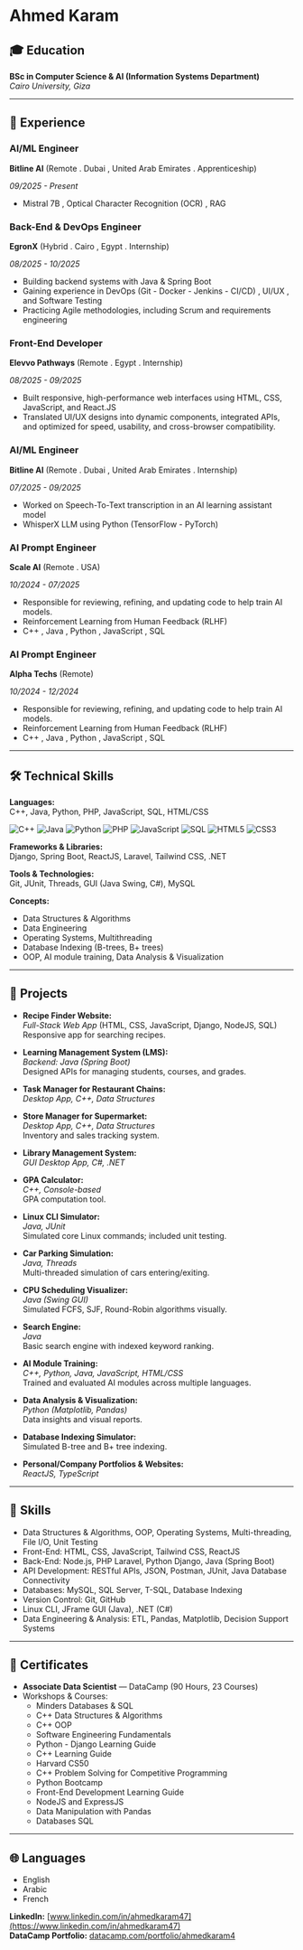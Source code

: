 # Ahmed Karam


## 🎓 Education

**BSc in Computer Science & AI (Information Systems Department)**  
*Cairo University, Giza*  


---

## 💼 Experience

### AI/ML Engineer
**Bitline AI** (Remote . Dubai , United Arab Emirates . Apprenticeship) 

*09/2025 - Present*
- Mistral 7B , Optical Character Recognition (OCR) , RAG


### Back-End & DevOps Engineer 
**EgronX** (Hybrid . Cairo , Egypt . Internship) 

*08/2025 - 10/2025*
- Building backend systems with Java & Spring Boot
- Gaining experience in DevOps (Git - Docker - Jenkins - CI/CD) , UI/UX , and Software Testing
- Practicing Agile methodologies, including Scrum and requirements engineering


### Front-End Developer
**Elevvo Pathways** (Remote . Egypt . Internship) 

*08/2025 - 09/2025*
- Built responsive, high-performance web interfaces using HTML, CSS, JavaScript, and React.JS 
- Translated UI/UX designs into dynamic components, integrated APIs, and optimized for speed, usability, and cross-browser compatibility.


### AI/ML Engineer
**Bitline AI** (Remote . Dubai , United Arab Emirates . Internship) 

*07/2025 - 09/2025*
- Worked on Speech-To-Text transcription in an AI learning assistant model
- WhisperX LLM using Python (TensorFlow - PyTorch)


### AI Prompt Engineer  
**Scale AI** (Remote . USA)  

*10/2024 - 07/2025*  
- Responsible for reviewing, refining, and updating code to help train AI models.      
- Reinforcement Learning from Human Feedback (RLHF)     
- C++ , Java , Python , JavaScript , SQL


### AI Prompt Engineer  
**Alpha Techs** (Remote)  

*10/2024 - 12/2024*  
- Responsible for reviewing, refining, and updating code to help train AI models.
- Reinforcement Learning from Human Feedback (RLHF)
- C++ , Java , Python , JavaScript , SQL

---


## 🛠️ Technical Skills

**Languages:**  
C++, Java, Python, PHP, JavaScript, SQL, HTML/CSS


![C++](https://img.shields.io/badge/C++-00599C?style=flat&logo=c%2b%2b&logoColor=white)
![Java](https://img.shields.io/badge/Java-ED8B00?style=flat&logo=java&logoColor=white)
![Python](https://img.shields.io/badge/Python-3776AB?style=flat&logo=python&logoColor=white)
![PHP](https://img.shields.io/badge/PHP-777BB4?style=flat&logo=php&logoColor=white)
![JavaScript](https://img.shields.io/badge/JavaScript-F7DF1E?style=flat&logo=javascript&logoColor=black)
![SQL](https://img.shields.io/badge/SQL-4479A1?style=flat&logo=postgresql&logoColor=white)
![HTML5](https://img.shields.io/badge/HTML5-E34F26?style=flat&logo=html5&logoColor=white)
![CSS3](https://img.shields.io/badge/CSS3-1572B6?style=flat&logo=css3&logoColor=white)

**Frameworks & Libraries:**  
Django, Spring Boot, ReactJS, Laravel, Tailwind CSS, .NET

**Tools & Technologies:**  
Git, JUnit, Threads, GUI (Java Swing, C#), MySQL

**Concepts:**  
- Data Structures & Algorithms
- Data Engineering
- Operating Systems, Multithreading
- Database Indexing (B-trees, B+ trees)
- OOP, AI module training, Data Analysis & Visualization

---

## 🚀 Projects

- **Recipe Finder Website:**  
  *Full-Stack Web App* (HTML, CSS, JavaScript, Django, NodeJS, SQL)  
  Responsive app for searching recipes.

- **Learning Management System (LMS):**  
  *Backend: Java (Spring Boot)*  
  Designed APIs for managing students, courses, and grades.

- **Task Manager for Restaurant Chains:**  
  *Desktop App, C++, Data Structures*

- **Store Manager for Supermarket:**  
  *Desktop App, C++, Data Structures*  
  Inventory and sales tracking system.

- **Library Management System:**  
  *GUI Desktop App, C#, .NET*

- **GPA Calculator:**  
  *C++, Console-based*  
  GPA computation tool.

- **Linux CLI Simulator:**  
  *Java, JUnit*  
  Simulated core Linux commands; included unit testing.

- **Car Parking Simulation:**  
  *Java, Threads*  
  Multi-threaded simulation of cars entering/exiting.

- **CPU Scheduling Visualizer:**  
  *Java (Swing GUI)*  
  Simulated FCFS, SJF, Round-Robin algorithms visually.

- **Search Engine:**  
  *Java*  
  Basic search engine with indexed keyword ranking.

- **AI Module Training:**  
  *C++, Python, Java, JavaScript, HTML/CSS*  
  Trained and evaluated AI modules across multiple languages.

- **Data Analysis & Visualization:**  
  *Python (Matplotlib, Pandas)*  
  Data insights and visual reports.

- **Database Indexing Simulator:**  
  Simulated B-tree and B+ tree indexing.

- **Personal/Company Portfolios & Websites:**  
  *ReactJS, TypeScript*

---

## 🎯 Skills

- Data Structures & Algorithms, OOP, Operating Systems, Multi-threading, File I/O, Unit Testing
- Front-End: HTML, CSS, JavaScript, Tailwind CSS, ReactJS
- Back-End: Node.js, PHP Laravel, Python Django, Java (Spring Boot)
- API Development: RESTful APIs, JSON, Postman, JUnit, Java Database Connectivity
- Databases: MySQL, SQL Server, T-SQL, Database Indexing
- Version Control: Git, GitHub
- Linux CLI, JFrame GUI (Java), .NET (C#)
- Data Engineering & Analysis: ETL, Pandas, Matplotlib, Decision Support Systems

---

## 📜 Certificates

- **Associate Data Scientist** — DataCamp (90 Hours, 23 Courses)
- Workshops & Courses:  
  - Minders Databases & SQL  
  - C++ Data Structures & Algorithms  
  - C++ OOP  
  - Software Engineering Fundamentals  
  - Python - Django Learning Guide  
  - C++ Learning Guide  
  - Harvard CS50  
  - C++ Problem Solving for Competitive Programming  
  - Python Bootcamp  
  - Front-End Development Learning Guide  
  - NodeJS and ExpressJS  
  - Data Manipulation with Pandas  
  - Databases SQL

---

## 🌐 Languages

- English
- Arabic
- French

**LinkedIn:** [www.linkedin.com/in/ahmedkaram47](https://www.linkedin.com/in/ahmedkaram47)  
**DataCamp Portfolio:** [datacamp.com/portfolio/ahmedkaram4](https://www.datacamp.com/portfolio/ahmedkaram4)  


<!--
**ahmedkaram47/ahmedkaram47** is a ✨ _special_ ✨ repository because its `README.md` (this file) appears on your GitHub profile.

Here are some ideas to get you started:

- 🔭 I’m currently working on ...
- 🌱 I’m currently learning ...
- 👯 I’m looking to collaborate on ...
- 🤔 I’m looking for help with ...
- 💬 Ask me about ...
- 📫 How to reach me: ...
- 😄 Pronouns: ...
- ⚡ Fun fact: ...
-->
